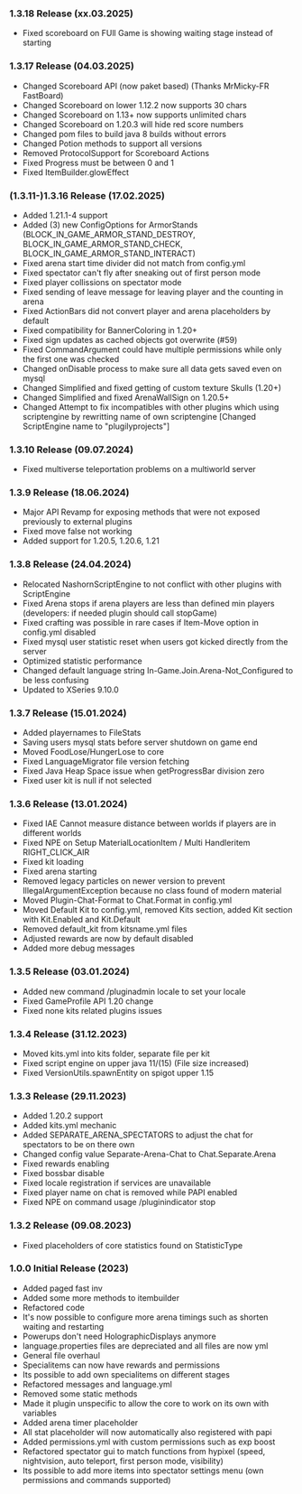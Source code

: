 ### 1.3.18 Release (xx.03.2025)
* Fixed scoreboard on FUll Game is showing waiting stage instead of starting

### 1.3.17 Release (04.03.2025)
* Changed Scoreboard API (now paket based) (Thanks MrMicky-FR FastBoard)
* Changed Scoreboard on lower 1.12.2 now supports 30 chars
* Changed Scoreboard on 1.13+ now supports unlimited chars
* Changed Scoreboard on 1.20.3 will hide red score numbers
* Changed pom files to build java 8 builds without errors
* Changed Potion methods to support all versions
* Removed ProtocolSupport for Scoreboard Actions
* Fixed Progress must be between 0 and 1
* Fixed ItemBuilder.glowEffect

### (1.3.11-)1.3.16 Release (17.02.2025)
* Added 1.21.1-4 support
* Added (3) new ConfigOptions for ArmorStands (BLOCK_IN_GAME_ARMOR_STAND_DESTROY, BLOCK_IN_GAME_ARMOR_STAND_CHECK, BLOCK_IN_GAME_ARMOR_STAND_INTERACT)
* Fixed arena start time divider did not match from config.yml
* Fixed spectator can't fly after sneaking out of first person mode
* Fixed player collissions on spectator mode
* Fixed sending of leave message for leaving player and the counting in arena
* Fixed ActionBars did not convert player and arena placeholders by default
* Fixed compatibility for BannerColoring in 1.20+
* Fixed sign updates as cached objects got overwrite (#59)
* Fixed CommandArgument could have multiple permissions while only the first one was checked
* Changed onDisable process to make sure all data gets saved even on mysql
* Changed Simplified and fixed getting of custom texture Skulls (1.20+)
* Changed Simplified and fixed ArenaWallSign on 1.20.5+
* Changed Attempt to fix incompatibles with other plugins which using scriptengine by rewritting name of own scriptengine [Changed ScriptEngine name to "plugilyprojects"]

### 1.3.10 Release (09.07.2024)
* Fixed multiverse teleportation problems on a multiworld server 

### 1.3.9 Release (18.06.2024)
* Major API Revamp for exposing methods that were not exposed previously to external plugins
* Fixed move false not working
* Added support for 1.20.5, 1.20.6, 1.21

### 1.3.8 Release (24.04.2024)
* Relocated NashornScriptEngine to not conflict with other plugins with ScriptEngine
* Fixed Arena stops if arena players are less than defined min players (developers: if needed plugin should call stopGame)
* Fixed crafting was possible in rare cases if Item-Move option in config.yml disabled
* Fixed mysql user statistic reset when users got kicked directly from the server
* Optimized statistic performance
* Changed default language string In-Game.Join.Arena-Not_Configured to be less confusing
* Updated to XSeries 9.10.0

### 1.3.7 Release (15.01.2024)
* Added playernames to FileStats
* Saving users mysql stats before server shutdown on game end
* Moved FoodLose/HungerLose to core
* Fixed LanguageMigrator file version fetching
* Fixed Java Heap Space issue when getProgressBar division zero
* Fixed user kit is null if not selected

### 1.3.6 Release (13.01.2024)
* Fixed IAE Cannot measure distance between worlds if players are in different worlds
* Fixed NPE on Setup MaterialLocationItem / Multi Handleritem RIGHT_CLICK_AIR
* Fixed kit loading
* Fixed arena starting
* Removed legacy particles on newer version to prevent IllegalArgumentException because no class found of modern material
* Moved Plugin-Chat-Format to Chat.Format in config.yml
* Moved Default Kit to config.yml, removed Kits section, added Kit section with Kit.Enabled and Kit.Default
* Removed default_kit from kitsname.yml files
* Adjusted rewards are now by default disabled
* Added more debug messages

### 1.3.5 Release (03.01.2024)
* Added new command /pluginadmin locale <locale> to set your locale
* Fixed GameProfile API 1.20 change
* Fixed none kits related plugins issues

### 1.3.4 Release (31.12.2023)
* Moved kits.yml into kits folder, separate file per kit
* Fixed script engine on upper java 11/(15) (File size increased)
* Fixed VersionUtils.spawnEntity on spigot upper 1.15

### 1.3.3 Release (29.11.2023)
* Added 1.20.2 support
* Added kits.yml mechanic
* Added SEPARATE_ARENA_SPECTATORS to adjust the chat for spectators to be on there own
* Changed config value Separate-Arena-Chat to Chat.Separate.Arena
* Fixed rewards enabling
* Fixed bossbar disable
* Fixed locale registration if services are unavailable
* Fixed player name on chat is removed while PAPI enabled
* Fixed NPE on command usage /pluginindicator stop

### 1.3.2 Release (09.08.2023)
* Fixed placeholders of core statistics found on StatisticType

### 1.0.0 Initial Release (2023)
* Added paged fast inv
* Added some more methods to itembuilder
* Refactored code
* It's now possible to configure more arena timings such as shorten waiting and restarting
* Powerups don't need HolographicDisplays anymore
* language.properties files are depreciated and all files are now yml
* General file overhaul
* Specialitems can now have rewards and permissions
* Its possible to add own specialitems on different stages
* Refactored messages and language.yml
* Removed some static methods
* Made it plugin unspecific to allow the core to work on its own with variables
* Added arena timer placeholder
* All stat placeholder will now automatically also registered with papi
* Added permissions.yml with custom permissions such as exp boost
* Refactored spectator gui to match functions from hypixel
  (speed, nightvision, auto teleport, first person mode, visibility)
* Its possible to add more items into spectator settings menu (own permissions and commands supported)
